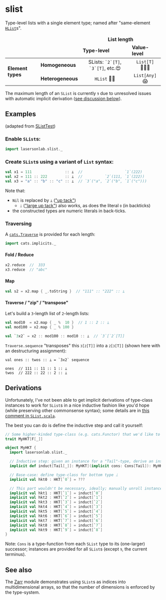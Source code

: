 # slist

Type-level lists with a single element type; named after "same-element [`HList`](https://github.com/milessabin/shapeless/wiki/Feature-overview:-shapeless-1.2.4#heterogenous-lists)s".


<table>
<thead>
<tr><td rowspan="2" colspan="2"></td><td colspan="2" align="center"><b>List length</b></td></tr>
<tr><td><b>Type-level</b></td><td><b>Value-level</b></td></tr>
</thead>
<tbody>
<tr><td rowspan="2"><b>Element types</b></td><td><b>Homogeneous</b></td><td align="center">SLists: <code>`2`[T]</code>,  <code>`3`[T]</code>, etc.😍</td><td align="center"><code>List[T]</code> 🤷🏼‍♂️</td></tr>
<tr><td><b>Heterogeneous</b></td><td align="center"><code>HList</code> 👍🏼</td><td align="center"><code>List[Any]</code> 😱</td></tr>
</tbody>
</table>

The maximum length of an `SList` is currently <code>`9`</code> due to unresolved issues with automatic implicit derivation ([see discussion below](#Derivations)).

## Examples ##
(adapted from [SListTest](shared/src/test/scala/org/lasersonlab/slist/SListTest.scala))

### Enable `SList`s:

```scala
import lasersonlab.slist._
```

### Create `SList`s using a variant of `List` syntax:

```scala
val x1 = 111               :: ⊥  //                   `1`(222)
val x2 = 111 :: 222        :: ⊥  //          `2`(111, `1`(222))
val x3 = "a" :: "b" :: "c" :: ⊥  // `3`("a", `2`("b", `1`("c")))
```

Note that:
- `Nil` is replaced by `⊥` (["up tack"](https://www.fileformat.info/info/unicode/char/22a5/index.htm))
  - `⟘` (["large up tack"](http://www.fileformat.info/info/unicode/char/27d8/index.htm)) also works, as does the literal <code>`0`</code> (in backticks)
- the constructed types are numeric literals in back-ticks.

### Traversing

A [`cats.Traverse`](https://typelevel.org/cats/typeclasses/traverse.html) is provided for each length:
```scala
import cats.implicits._
```

#### Fold / Reduce

```scala
x2.reduce  //  333
x3.reduce  // "abc"
```

#### Map

```scala
val s2 = x2.map { _.toString }  // "111" :: "222" :: ⊥
```

#### Traverse / "zip" / "transpose"

Let's build a `3`-length list of `2`-length lists:

```scala
val mod10  = x2.map { _ %  10 }  // 1 :: 2 :: ⊥
val mod100 = x2.map { _ % 100 }

val `3x2` = x2 :: mod100 :: mod10 :: ⊥  // `3`[`2`[T]]
```

`Traverse.sequence` "transposes" this <code>`3`[`2`[T]]</code> into a <code>`2`[`3`[T]]</code> (shown here with an destructuring assignment):

```
val ones :: twos :: ⊥ = `3x2` sequence

ones  // 111 :: 11 :: 1 :: ⊥
twos  // 222 :: 22 :: 2 :: ⊥
```

## Derivations

Unfortunately, I've not been able to get implicit derivations of type-class instances to work for `SList`s in a nice inductive fashion like you'd hope (while preserving other commonsense syntax); some details are in [this comment in `SList.scala`](shared/src/main/scala/org/lasersonlab/slist/SList.scala#L60-76).

The best you can do is define the inductive step and call it yourself:

```scala
// Some higher-kinded type-class (e.g. cats.Functor) that we'd like to auto-derive for all SLists
trait MyHKT[F[_]]

object MyHKT {
  import lasersonlab.slist._

  // Inductive step: given an instance for a "Tail"-type, derive an instance for its Cons successor
  implicit def induct[Tail[_]]: MyHKT](implicit cons: Cons[Tail]): MyHKT[cons.Out] = ???

  // Base-case: define type-class for bottom type ⟘
  implicit val hkt0 : HKT[`0`] = ???

  // This part wouldn't be necessary, ideally; manually unroll instances:
  implicit val hkt1 : HKT[`1`] = induct[`0`]
  implicit val hkt2 : HKT[`2`] = induct[`1`]
  implicit val hkt3 : HKT[`3`] = induct[`2`]
  implicit val hkt4 : HKT[`4`] = induct[`3`]
  implicit val hkt5 : HKT[`5`] = induct[`4`]
  implicit val hkt6 : HKT[`6`] = induct[`5`]
  implicit val hkt7 : HKT[`7`] = induct[`6`]
  implicit val hkt8 : HKT[`8`] = induct[`7`]
  implicit val hkt9 : HKT[`9`] = induct[`8`]
}
```

Note: `Cons` is a type-function from each `SList` type to its (one-larger) successor; instances are provided for all `SList`s (except <code>`9`</code>, the current terminus).

## See also

The [Zarr](../zarr) module demonstrates using `SList`s as indices into multidimensional arrays, so that the number of dimensions is enforced by the type-system.
